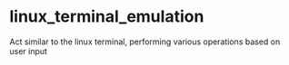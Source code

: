 # linux_terminal_emulation
Act similar to the linux terminal, performing various operations based on user input
